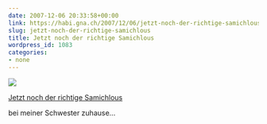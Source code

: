 ```yaml
---
date: 2007-12-06 20:33:58+00:00
link: https://habi.gna.ch/2007/12/06/jetzt-noch-der-richtige-samichlous/
slug: jetzt-noch-der-richtige-samichlous
title: Jetzt noch der richtige Samichlous
wordpress_id: 1083
categories:
- none
---
```



 [![](https://static.flickr.com/2113/2091966238_c8e582374c_m.jpg)](https://www.flickr.com/photos/habi/2091966238/)
   

 
  [Jetzt noch der richtige Samichlous](https://www.flickr.com/photos/habi/2091966238/)
    

 



bei meiner Schwester zuhause...
  

